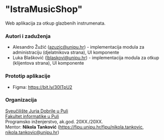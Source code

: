 # "IstraMusicShop"

Web aplikacija za otkup glazbenih instrumenata.

### Autori i zaduženja

-   Alesandro Žužić (azuzic@unipu.hr) - implementacija modula za administraciju (djelatnikova strana), UI komponente
-   Luka Blašković (lblaskovi@unipu.hr) - implementacija modula za otkup (klijentova strana), UI komponente

### Prototip aplikacije
- Figma: https://bit.ly/30ITpU2

### Organizacija

[Sveučilište Jurja Dobrile u Puli](http://www.unipu.hr/)  
[Fakultet informatike u Puli](https://fipu.unipu.hr/)  
Programsko inženjerstvo, ak.god. 20XX./20XX.  
Mentor: **Nikola Tanković** (https://fipu.unipu.hr/fipu/nikola.tankovic, nikola.tankovic@unipu.hr)
